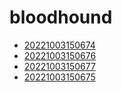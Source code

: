 # bloodhound
- [20221003150674](/zet/20221003150674/README.md)
- [20221003150676](/zet/20221003150676/README.md)
- [20221003150677](/zet/20221003150677/README.md)
- [20221003150675](/zet/20221003150675/README.md)


